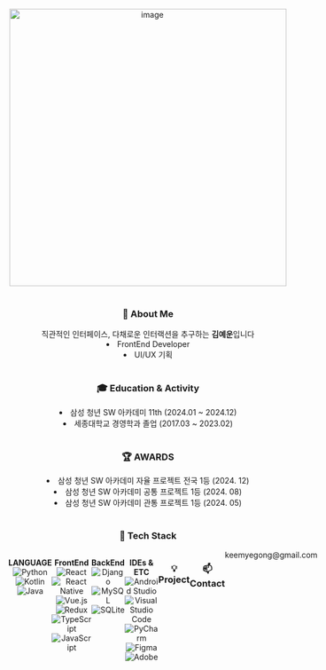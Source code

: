 <br>

<div align="center">
  <img width="500" alt="image" ![KEEMYEGONG](
    src="https://github.com/user-attachments/assets/1cc95b7e-32e5-4d80-8e8a-114802dc0717")>
  
  <br>
  <br>

  <h3> 🔎 About Me </h3>
  직관적인 인터페이스, 다채로운 인터랙션을 추구하는 <b>김예운</b>입니다<br>
  <li>FrontEnd Developer<br></li>
  <li>UI/UX 기획</li>

  <br>

  <h3> 🎓 Education & Activity </h3>
  <li>삼성 청년 SW 아카데미 11th (2024.01 ~ 2024.12)</li>
  <li>세종대학교 경영학과 졸업 (2017.03 ~ 2023.02)</li>

  <br>

  <h3> 🏆 AWARDS </h3>
  <li>삼성 청년 SW 아카데미 자율 프로젝트 전국 1등 (2024. 12)</li>
  <li>삼성 청년 SW 아카데미 공통 프로젝트 1등 (2024. 08)</li>
  <li>삼성 청년 SW 아카데미 관통 프로젝트 1등 (2024. 05)</li>
  
  <br>
  
  <h3> 📜 Tech Stack </h3>
  <div style="display: flex; align-items: flex-start;">
 
  <b>LANGUAGE</b> <br>
  ![Python](https://img.shields.io/badge/python-3670A0?style=for-the-badge&logo=python&logoColor=ffdd54)
  ![Kotlin](https://img.shields.io/badge/kotlin-%237F52FF.svg?style=for-the-badge&logo=kotlin&logoColor=white)
  ![Java](https://img.shields.io/badge/java-%23ED8B00.svg?style=for-the-badge&logo=openjdk&logoColor=white)

  <b>FrontEnd</b> <br>
	![React](https://img.shields.io/badge/react-%2320232a.svg?style=for-the-badge&logo=react&logoColor=%2361DAFB)
  ![React Native](https://img.shields.io/badge/react_native-%2320232a.svg?style=for-the-badge&logo=react&logoColor=%2361DAFB)
  ![Vue.js](https://img.shields.io/badge/vuejs-%2335495e.svg?style=for-the-badge&logo=vuedotjs&logoColor=%234FC08D)
  ![Redux](https://img.shields.io/badge/redux-%23593d88.svg?style=for-the-badge&logo=redux&logoColor=white)
  ![TypeScript](https://img.shields.io/badge/typescript-%23007ACC.svg?style=for-the-badge&logo=typescript&logoColor=white)
  ![JavaScript](https://img.shields.io/badge/javascript-%23323330.svg?style=for-the-badge&logo=javascript&logoColor=%23F7DF1E)
  

  <b>BackEnd</b> <br>
  ![Django](https://img.shields.io/badge/django-%23092E20.svg?style=for-the-badge&logo=django&logoColor=white)
	![MySQL](https://img.shields.io/badge/mysql-4479A1.svg?style=for-the-badge&logo=mysql&logoColor=white)
  ![SQLite](https://img.shields.io/badge/sqlite-%2307405e.svg?style=for-the-badge&logo=sqlite&logoColor=white)<br>

  <b>IDEs & ETC</b> <br>
  ![Android Studio](https://img.shields.io/badge/android%20studio-346ac1?style=for-the-badge&logo=android%20studio&logoColor=white)
  ![Visual Studio Code](https://img.shields.io/badge/Visual%20Studio%20Code-0078d7.svg?style=for-the-badge&logo=visual-studio-code&logoColor=white)
  ![PyCharm](https://img.shields.io/badge/pycharm-143?style=for-the-badge&logo=pycharm&logoColor=black&color=black&labelColor=green)
  ![Figma](https://img.shields.io/badge/figma-%23F24E1E.svg?style=for-the-badge&logo=figma&logoColor=white)
  ![Adobe](https://img.shields.io/badge/adobe-%23FF0000.svg?style=for-the-badge&logo=adobe&logoColor=white)
  

<!--     
  <div align='center'>
    <img src="https://github-readme-stats.vercel.app/api/top-langs/?username=keemyegong"/>
  </div>
-->

  <br>

  <h3>💡 Project</h3>
  <table align="center">
  <tr>
    <th>Title</th>
     <th>Description</th>
    <th>Skills</th>
    <th>Link</th>
  </tr>
  <tr>
    <td>응급상황 신속 지원 앱 PushOfLife (2024)</td>
     <td>Wear OS 기반 응급상황 알림 및 CPR 실시간 피드백 서비스</td>
    <td>Kotlin, Android SDK, Redis, MongoDB, WebFlux, BLE, etc.</td>
   <td>https://github.com/keemyegong/project-POL.git</td>
  </tr>
  <tr>
    <td>식단/식비 자동화 앱 AllEat! (2024)</td>
     <td>결제 내역 기반 식단/식비 기록 자동화 및 통합 관리 분석 서비스</td>
    <td>React Native, Spring Boot, TypeScript, Amazon S3, YOLOv10, MySQL etc.</td>
   <td>https://github.com/keemyegong/project-AllEat.git</td>
  </tr>
  <tr>
    <td>감정 모니터링 및 분석 도구 Happy:RE (2024)</td>
     <td>학습 AI 모델 기반 대화형 감정 기록을 통한 이용자의 감정 모니터링 및 분석 서비스</td>
    <td>React, Spring Boot, MySQL, Amazon S3, LangChain, etc.</td>
   <td>https://github.com/keemyegong/project-Happy-RE.git</td>
  </tr>
  <tr>
    <td>영화 추천 플랫폼 MEOVA (2024)</td>
     <td>Open API를 활용한 SNS 기반 검색 최적화 영화 추천 웹 플랫폼</td>
    <td>Python, Django, Vue, MySQL, Adobe, etc.</td>
   <td>https://github.com/keemyegong/project-MEOVA.git</td>
  </tr>
  </tr>
    <tr>
    <td>웹소켓 통신 실시간 게임 PONGDANG (2024)</td>
     <td>육지 위에 마지막까지 살아남는 플레이어가 승자가 되는 전략 알 까기 게임</td>
    <td>Python, Pygame, WebSocket, Adobe</td>
   <td>https://github.com/keemyegong/project-PONDANG.git</td>
  </tr>
</table>

<br>

  <h3> 📫 Contact  </h3>
  keemyegong@gmail.com

</div>

<br>
